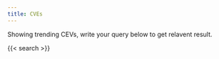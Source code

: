 ```yaml
---
title: CVEs
---
```


Showing trending CEVs, write your query below to get relavent result.

{{< search >}}